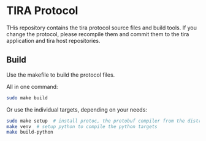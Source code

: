 # TIRA Protocol

THis repository contains the tira protocol source files and build tools. If you change the protocol, please recompile them and commit them to the tira application and tira host repositories. 

## Build

Use the makefile to build the protocol files. 

All in one command:

```bash
sudo make build
```

Or use the individual targets, depending on your needs:

```bash
sudo make setup  # install protoc, the protobuf compiler from the distribution
make venv  # setup python to compile the python targets
make build-python
```